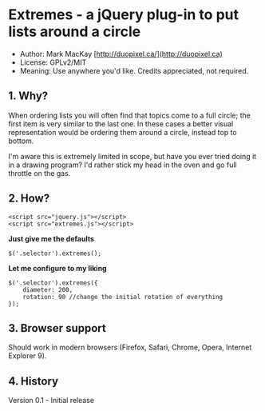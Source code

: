 # Extremes - a jQuery plug-in to put lists around a circle

* Author: Mark MacKay [http://duopixel.ca/](http://duopixel.ca)
* License: GPLv2/MIT
* Meaning: Use anywhere you'd like. Credits appreciated, not required.

## 1. Why?

When ordering lists you will often find that topics come to a full circle; the first item is very similar to the last one. In these cases a better visual representation would be ordering them around a circle, instead top to bottom.

I'm aware this is extremely limited in scope, but have you ever tried doing it in a drawing program? I'd rather stick my head in the oven and go full throttle on the gas.

## 2. How?

	<script src="jquery.js"></script>
	<script src="extremes.js"></script>
	
**Just give me the defaults**

	$('.selector').extremes();

**Let me configure to my liking**

	$('.selector').extremes({
		diameter: 200,
		rotation: 90 //change the initial rotation of everything
	});
	
## 3. Browser support

Should work in modern browsers (Firefox, Safari, Chrome, Opera, Internet Explorer 9).

## 4. History

Version 0.1 - Initial release


